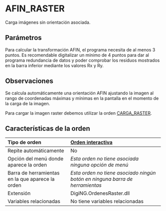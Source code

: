 # AFIN\_RASTER

Carga imágenes sin orientación asociada.

## Parámetros

Para calcular la transformación AFIN, el programa necesita de al menos 3 puntos. Es recomendable digitalizar un mínimo de 4 puntos para dar al programa redundancia de datos y poder comprobar los residuos mostrados en la barra inferior mediante los valores Rx y Ry.

## Observaciones

Se calcula automáticamente una orientación AFIN ajustando la imagen al rango de coordenadas máximas y mínimas en la pantalla en el momento de la carga de la imagen.

Para cargar la imagen raster debemos utilizar la orden [CARGA\_RASTER](/digi3d-net/referencia/ventana-de-dibujo/ordenes/a/CARGA_RASTER.html).

## Características de la orden

| Tipo de orden | [Orden interactiva](afin-raster.md) |
| :--- | :--- |
| Repite automáticamente | No |
| Opción del menú donde aparece la orden | _Esta orden no tiene asociada ninguna opción de menú_ |
| Barra de herramientas en la que aparece la orden | _Esta orden no tiene asociado ningún botón en ninguna barra de herramientas_ |
| Extensión | DigiNG.OrdenesRaster.dll |
| Variables relacionadas | No tiene variables relacionadas |

